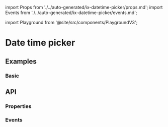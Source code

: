 import Props from './../auto-generated/ix-datetime-picker/props.md';
import Events from './../auto-generated/ix-datetime-picker/events.md';

import Playground from '@site/src/components/PlaygroundV3';

# Date time picker

## Examples

### Basic

<Playground
  name="datetimepicker" 
  height="35rem"
  examplesByName>
</Playground>

<!-- Re-add this when migrating to the rework components -->
<!-- ## Translation
The `ix-date-picker` uses the DayJS locale for the translations of the names of the weekdays and months. To change the default english translation you have to import the desired DayJS locale. Please refer to the [DayJS documentation](https://day.js.org/docs/en/i18n/loading-into-browser) or the examples below.

```html
<script src="https://cdn.jsdelivr.net/npm/dayjs@1/dayjs.min.js"></script>
<script src="https://cdn.jsdelivr.net/npm/dayjs@1/locale/de.js"></script>

<ix-datetime-picker></ix-datetime-picker>

<script>
  document.querySelector('ix-datetime-picker-rework').dayJsLocale = window.dayjs_locale_de;
</script>
```

Or

```tsx
import dayjs from 'dayjs';

export default async () => {
  const locale = await import('dayjs/locale/de');
  return <IxDateTimePicker dayJsLocale={locale} />;
};
``` -->

## API

### Properties

<Props />

### Events

<Events />

